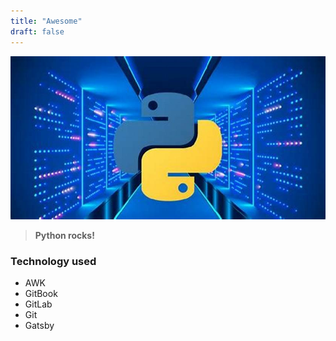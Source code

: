 ```yaml
---
title: "Awesome"
draft: false
---
```

![image alt text](images/python1.jpg)
> **Python rocks!**
### Technology used
* AWK
* GitBook
* GitLab
* Git
* Gatsby
